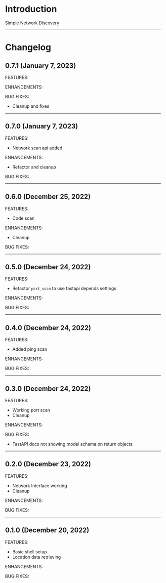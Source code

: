 # Introduction
Simple Network Discovery

---

# Changelog

## 0.7.1 (January 7, 2023)

FEATURES:

ENHANCEMENTS:

BUG FIXES:
* Cleanup and fixes

---

## 0.7.0 (January 7, 2023)

FEATURES:
* Network scan api added

ENHANCEMENTS:
* Refactor and cleanup

BUG FIXES:

---

## 0.6.0 (December 25, 2022)

FEATURES:
* Code scan

ENHANCEMENTS:
* Cleanup

BUG FIXES:

---

## 0.5.0 (December 24, 2022)

FEATURES:
* Refactor `port_scan` to use fastapi depends settings

ENHANCEMENTS:

BUG FIXES:

---


## 0.4.0 (December 24, 2022)

FEATURES:
* Added ping scan

ENHANCEMENTS:

BUG FIXES:

---

## 0.3.0 (December 24, 2022)

FEATURES:
* Working port scan
* Cleanup

ENHANCEMENTS:

BUG FIXES:
* FastAPI docs not showing model schema on return objects

---

## 0.2.0 (December 23, 2022)

FEATURES:
* Network Interface working
* Cleanup

ENHANCEMENTS:

BUG FIXES:

---

## 0.1.0 (December 20, 2022)

FEATURES:
* Basic shell setup
* Location data retrieving

ENHANCEMENTS:

BUG FIXES:
